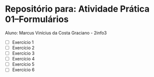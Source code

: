 # Repositório para: Atividade Prática 01–Formulários
Aluno: Marcus Vinícius da Costa Graciano - 2info3

- [ ] Exercício 1
- [ ] Exercício 2
- [ ] Exercício 3
- [ ] Exercício 4
- [ ] Exercício 5
- [ ] Exercício 6
